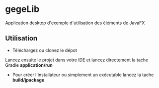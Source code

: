 # gegeLib
Application desktop d'exemple d'utilisation des éléments de JavaFX

## Utilisation
- Téléchargez ou clonez le dépot

Lancez ensuite le projet dans votre IDE et lancez directement la tache Gradle **application/run**

- Pour créer l'installateur ou simplement un exécutable lancez la tache **build/jpackage**
